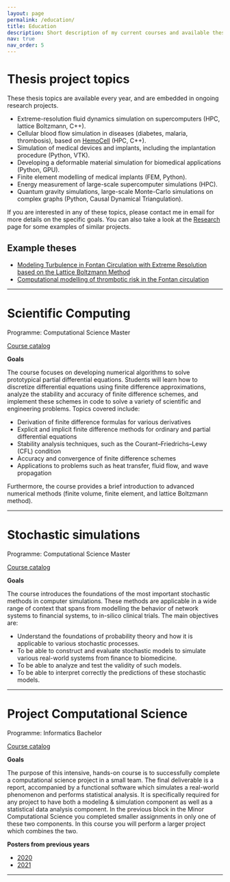 ```yaml
---
layout: page
permalink: /education/
title: Education
description: Short description of my current courses and available thesis projects.
nav: true
nav_order: 5
---
```



# Thesis project topics

These thesis topics are available every year, and are embedded in ongoing research projects.

* Extreme-resolution fluid dynamics simulation on supercomputers (HPC, lattice Boltzmann, C++).
* Cellular blood flow simulation in diseases (diabetes, malaria, thrombosis), based on [HemoCell](https://www.hemocell.eu) (HPC, C++).
* Simulation of medical devices and implants, including the implantation procedure (Python, VTK).
* Developing a deformable material simulation for biomedical applications (Python, GPU).
* Finite element modelling of medical implants (FEM, Python).
* Energy measurement of large-scale supercomputer simulations (HPC).
* Quantum gravity simulations, large-scale Monte-Carlo simulations on complex graphs (Python, Causal Dynamical Triangulation).

If you are interested in any of these topics, please contact me in email for more details on the specific goals.
You can also take a look at the [Research](/research/) page for some examples of similar projects.

## Example theses
- [Modeling Turbulence in Fontan Circulation with Extreme Resolution based on the Lattice Boltzmann Method](https://dspace.uba.uva.nl/bitstreams/421c1317-7539-4e36-a1db-312ac5adc3c3/download)
- [Computational modelling of thrombotic risk in the Fontan circulation](https://dspace.uba.uva.nl/bitstreams/571a156e-6c30-47d6-9180-c0de1562c5fa/download)


--- 

# Scientific Computing

Programme: Computational Science Master

[Course catalog](https://studiegids.uva.nl/xmlpages/page/2024-2025-en/search-course)

**Goals**

The course focuses on developing numerical algorithms to solve prototypical partial differential equations. Students will learn how to discretize differential equations using finite difference approximations, analyze the stability and accuracy of finite difference schemes, and implement these schemes in code to solve a variety of scientific and engineering problems. Topics covered include:

- Derivation of finite difference formulas for various derivatives
- Explicit and implicit finite difference methods for ordinary and partial differential equations
- Stability analysis techniques, such as the Courant–Friedrichs–Lewy (CFL) condition
- Accuracy and convergence of finite difference schemes
- Applications to problems such as heat transfer, fluid flow, and wave propagation

Furthermore, the course provides a brief introduction to advanced numerical methods (finite volume, finite element, and lattice Boltzmann method).

--- 

# Stochastic simulations

Programme: Computational Science Master

[Course catalog](http://studiegids.uva.nl/xmlpages/page/2021-2022-en/search-course/course/88901)

**Goals**

The course introduces the foundations of the most important stochastic methods in computer simulations. These methods are applicable in a wide range of context that spans from modelling the behavior of network systems to financial systems, to in-silico clinical trials. The main objectives are:

* Understand the foundations of probability theory and how it is applicable to various stochastic processes.
* To be able to construct and evaluate stochastic models to simulate various real-world systems from finance to biomedicine.
* To be able to analyze and test the validity of such models.
* To be able to interpret correctly the predictions of these stochastic models.


---


# Project Computational Science

Programme: Informatics Bachelor

[Course catalog](https://studiegids.uva.nl/xmlpages/page/2021-2022/zoek-vak/vak/89334)

**Goals**

The purpose of this intensive, hands-on course is to successfully complete a computational science project in a small team. The final deliverable is a report, accompanied by a functional software which simulates a real-world phenomenon and performs statistical analysis. It is specifically required for any project to have both a modeling & simulation component as well as a statistical data analysis component. In the previous block in the Minor Computational Science you completed smaller assignments in only one of these two components. In this course you will perform a larger project which combines the two.

**Posters from previous years**

* [2020](https://trello.com/b/7Cwz5cG5/project-computational-scienc-2020)
* [2021](https://trello.com/b/dEqi6qXW/project-computational-science-2021)


---

